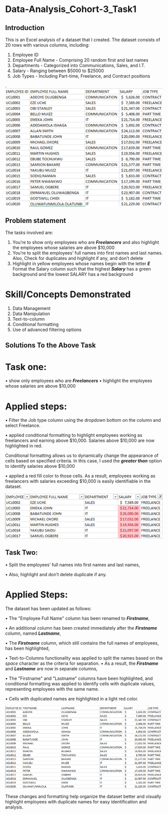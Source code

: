# Data-Analysis_Cohort-3_Task1
## Introduction
This is an Excel analysis of a dataset that I created. The dataset consists of 20 rows with various columns, including:
1.	Employee ID
2.	Employee Full Name - Comprising 20 random first and last names
3.	Departments - Categorized into Communications, Sales, and I.T.
4.	Salary - Ranging between $5000 to $25000
5.	Job Types - Including Part-time, Freelance, and Contract positions

.![](DATA_PAGE.png)

## Problem statement
The tasks involved are:
1.	You’re to show only employees who are **_Freelancers_** and also highlight the employees whose salaries are above $10,000
2.	You’re to split the employees’ full names into first names and last names. Also, Check for duplicates and highlight if any, and don’t delete
3.	Highlight in yellow employees whose names begin with the letter **_E_** Format the Salary column such that the highest **_Salary_** has a green background and the lowest SALARY has a red background
   
# Skill/Concepts Demonstrated
1.	Data Management
2.	Data Manipulation
3.	Text-to-column
4.	Conditional formatting
5.	Use of advanced filtering options
   
## Solutions To the Above Task

# Task one: 
•	show only employees who are **_Freelancers_** 
•	highlight the employees whose salaries are above $10,000

# Applied steps:

•	Filter the Job type column using the dropdown bottom on the column and select Freelance. 

•	applied conditional formatting to highlight employees working as freelancers and earning above $10,000. Salaries above $10,000 are now highlighted in red.

Conditional formatting allows us to dynamically change the appearance of cells based on specified criteria. In this case, I used the **_greater than_** option to identify salaries above $10,000 

•	applied a red fill color to those cells. As a result, employees working as freelancers with salaries exceeding $10,000 is easily identifiable in the dataset.

![](SHEET_1.png)

## Task Two:
•	Split the employees’ full names into first names and last names,

•	Also, highlight and don’t delete duplicate if any.

# Applied Steps:

The dataset has been updated as follows:

•	The "Employee Full Name" column has been renamed to **_Firstname_**,

•	 An additional column has been created immediately after the **_Firstname_** column, named **_Lastname_**,

•	The **_Firstname_** column, which still contains the full names of employees, has been highlighted,

•	Text-to-Columns functionality was applied to split the names based on the _space_ character as the criteria for separation.
•	 As a result, the **_Firstname_** and **_Lastname_** are now in separate columns,

•	The "Firstname" and "Lastname" columns have been highlighted, and conditional formatting was applied to identify cells with duplicate values, representing employees with the same name.

•	Cells with duplicated names are highlighted in a light red color.

![](SHEET_2.png)

These changes and formatting help organize the dataset better and visually highlight employees with duplicate names for easy identification and analysis.


